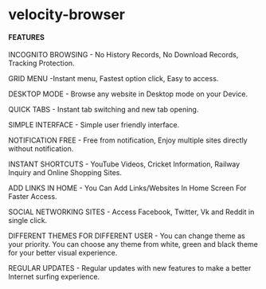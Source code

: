 # velocity-browser

#### FEATURES

INCOGNITO BROWSING - No History Records, No Download Records, Tracking Protection.

GRID MENU -Instant menu, Fastest option click, Easy to access.

DESKTOP MODE - Browse any website in Desktop mode on your Device.

QUICK TABS - Instant tab switching and new tab opening.

SIMPLE INTERFACE - Simple user friendly interface.

NOTIFICATION FREE - Free from notification, Enjoy multiple sites directly without notification.

INSTANT SHORTCUTS - YouTube Videos, Cricket Information, Railway Inquiry and Online Shopping Sites.

ADD LINKS IN HOME - You Can Add Links/Websites In Home Screen For Faster Access.

SOCIAL NETWORKING SITES - Access Facebook, Twitter, Vk and Reddit in single click.

DIFFERENT THEMES FOR DIFFERENT USER - You can change theme as your priority. You can choose any theme from white, green and black theme for your better visual experience.

REGULAR UPDATES - Regular updates with new features to make a better Internet surfing experience.
